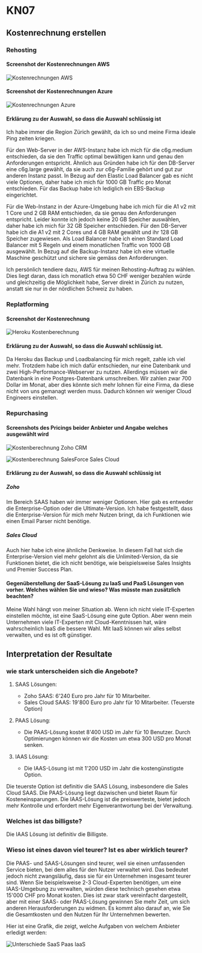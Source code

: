 # KN07

## Kostenrechnung erstellen

### Rehosting

#### Screenshot der Kostenrechnungen AWS

![Kostenrechnungen AWS](./src/AWS-Kostenberechnung.png)

#### Screenshot der Kostenrechnungen Azure

![Kostenrechnungen Azure](./src/Azure-Kostenberechnung.png)

#### Erklärung zu der Auswahl, so dass die Auswahl schlüssig ist

Ich habe immer die Region Zürich gewählt, da ich so und meine Firma ideale Ping zeiten kriegen.

Für den Web-Server in der AWS-Instanz habe ich mich für die c6g.medium entschieden, da sie den Traffic optimal bewältigen kann und genau den Anforderungen entspricht. Ähnlich aus Gründen habe ich für den DB-Server eine c6g.large gewählt, da sie auch zur c6g-Familie gehört und gut zur anderen Instanz passt. In Bezug auf den Elastic Load Balancer gab es nicht viele Optionen, daher habe ich mich für 1000 GB Traffic pro Monat entschieden. Für das Backup habe ich lediglich ein EBS-Backup eingerichtet.

Für die Web-Instanz in der Azure-Umgebung habe ich mich für die A1 v2 mit 1 Core und 2 GB RAM entschieden, da sie genau den Anforderungen entspricht. Leider konnte ich jedoch keine 20 GB Speicher auswählen, daher habe ich mich für 32 GB Speicher entschieden. Für den DB-Server habe ich die A1 v2 mit 2 Cores und 4 GB RAM gewählt und ihr 128 GB Speicher zugewiesen. Als Load Balancer habe ich einen Standard Load Balancer mit 5 Regeln und einem monatlichen Traffic von 1000 GB ausgewählt. In Bezug auf die Backup-Instanz habe ich eine virtuelle Maschine geschützt und sichere sie gemäss den Anforderungen.

Ich persönlich tendiere dazu, AWS für meinen Rehosting-Auftrag zu wählen. Dies liegt daran, dass ich monatlich etwa 50 CHF weniger bezahlen würde und gleichzeitig die Möglichkeit habe, Server direkt in Zürich zu nutzen, anstatt sie nur in der nördlichen Schweiz zu haben.

### Replatforming

#### Screenshot der Kostenrechnung

![Heroku Kostenberechnung](./src/Heroku-Kostenberechnung.png)

#### Erklärung zu der Auswahl, so dass die Auswahl schlüssig ist.

Da Heroku das Backup und Loadbalancing für mich regelt, zahle ich viel mehr. Trotzdem habe ich mich dafür entschieden, nur eine Datenbank und zwei High-Performance-Webserver zu nutzen. Allerdings müssen wir die Datenbank in eine Postgres-Datenbank umschreiben. Wir zahlen zwar 700 Dollar im Monat, aber dies könnte sich mehr lohnen für eine Firma, da diese nicht von uns gemanagt werden muss. Dadurch können wir weniger Cloud Engineers einstellen.

### Repurchasing

#### Screenshots des Pricings beider Anbieter und Angabe welches ausgewählt wird

![Kostenberechnung Zoho CRM](./src/Zoho-Kostenberechnung.png)

![Kostenberechnung SalesForce Sales Cloud](./src/SalesForce-Kostenberechnung.png)

#### Erklärung zu der Auswahl, so dass die Auswahl schlüssig ist

##### Zoho

Im Bereich SAAS haben wir immer weniger Optionen. Hier gab es entweder die Enterprise-Option oder die Ultimate-Version. Ich habe festgestellt, dass die Enterprise-Version für mich mehr Nutzen bringt, da ich Funktionen wie einen Email Parser nicht benötige.

##### Sales Cloud

Auch hier habe ich eine ähnliche Denkweise. In diesem Fall hat sich die Enterprise-Version viel mehr gelohnt als die Unlimited-Version, da sie Funktionen bietet, die ich nicht benötige, wie beispielsweise Sales Insights und Premier Success Plan.

#### Gegenüberstellung der SaaS-Lösung zu IaaS und PaaS Lösungen von vorher. Welches wählen Sie und wieso? Was müsste man zusätzlich beachten?

Meine Wahl hängt von meiner Situation ab. Wenn ich nicht viele IT-Experten einstellen möchte, ist eine SaaS-Lösung eine gute Option. Aber wenn mein Unternehmen viele IT-Experten mit Cloud-Kenntnissen hat, wäre wahrscheinlich IaaS die bessere Wahl. Mit IaaS können wir alles selbst verwalten, und es ist oft günstiger.

## Interpretation der Resultate

### wie stark unterscheiden sich die Angebote?

1. SAAS Lösungen:
   - Zoho SAAS: 6'240 Euro pro Jahr für 10 Mitarbeiter.
   - Sales Cloud SAAS: 19'800 Euro pro Jahr für 10 Mitarbeiter. (Teuerste Option)

2. PAAS Lösung:
   - Die PAAS-Lösung kostet 8'400 USD im Jahr für 10 Benutzer. Durch Optimierungen können wir die Kosten um etwa 300 USD pro Monat senken.

3. IAAS Lösung:
   - Die IAAS-Lösung ist mit 1'200 USD im Jahr die kostengünstigste Option.

Die teuerste Option ist definitiv die SAAS Lösung, insbesondere die Sales Cloud SAAS. Die PAAS-Lösung liegt dazwischen und bietet Raum für Kosteneinsparungen. Die IAAS-Lösung ist die preiswerteste, bietet jedoch mehr Kontrolle und erfordert mehr Eigenverantwortung bei der Verwaltung.

### Welches ist das billigste?

Die IAAS Lösung ist definitiv die Billigste.

### Wieso ist eines davon viel teurer? Ist es aber wirklich teurer?

Die PAAS- und SAAS-Lösungen sind teurer, weil sie einen umfassenden Service bieten, bei dem alles für den Nutzer verwaltet wird. Das bedeutet jedoch nicht zwangsläufig, dass sie für ein Unternehmen insgesamt teurer sind. Wenn Sie beispielsweise 2-3 Cloud-Experten benötigen, um eine IAAS-Umgebung zu verwalten, würden diese technisch gesehen etwa 15'000 CHF pro Monat kosten. Dies ist zwar stark vereinfacht dargestellt, aber mit einer SAAS- oder PAAS-Lösung gewinnen Sie mehr Zeit, um sich anderen Herausforderungen zu widmen. Es kommt also darauf an, wie Sie die Gesamtkosten und den Nutzen für Ihr Unternehmen bewerten.

Hier ist eine Grafik, die zeigt, welche Aufgaben von welchem Anbieter erledigt werden:

![Unterschiede SaaS Paas IaaS](./src/Difference-IAAS-PAAS-SAAS.png)
